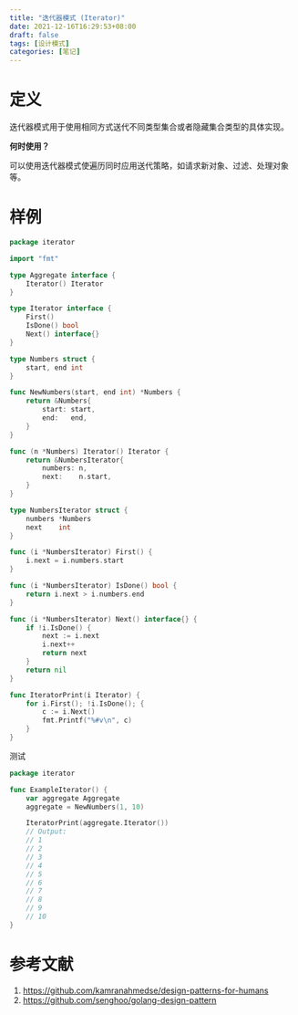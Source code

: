 ```yaml
---
title: "迭代器模式 (Iterator)"
date: 2021-12-16T16:29:53+08:00
draft: false
tags: [设计模式]
categories: [笔记] 
---
```


# 定义

迭代器模式用于使用相同方式送代不同类型集合或者隐藏集合类型的具体实现。

**何时使用？**

可以使用迭代器模式使遍历同时应用送代策略，如请求新对象、过滤、处理对象等。



# 样例



```go
package iterator

import "fmt"

type Aggregate interface {
	Iterator() Iterator
}

type Iterator interface {
	First()
	IsDone() bool
	Next() interface{}
}

type Numbers struct {
	start, end int
}

func NewNumbers(start, end int) *Numbers {
	return &Numbers{
		start: start,
		end:   end,
	}
}

func (n *Numbers) Iterator() Iterator {
	return &NumbersIterator{
		numbers: n,
		next:    n.start,
	}
}

type NumbersIterator struct {
	numbers *Numbers
	next    int
}

func (i *NumbersIterator) First() {
	i.next = i.numbers.start
}

func (i *NumbersIterator) IsDone() bool {
	return i.next > i.numbers.end
}

func (i *NumbersIterator) Next() interface{} {
	if !i.IsDone() {
		next := i.next
		i.next++
		return next
	}
	return nil
}

func IteratorPrint(i Iterator) {
	for i.First(); !i.IsDone(); {
		c := i.Next()
		fmt.Printf("%#v\n", c)
	}
}
```

测试

```go
package iterator

func ExampleIterator() {
	var aggregate Aggregate
	aggregate = NewNumbers(1, 10)

	IteratorPrint(aggregate.Iterator())
	// Output:
	// 1
	// 2
	// 3
	// 4
	// 5
	// 6
	// 7
	// 8
	// 9
	// 10
}
```

# 参考文献

1. https://github.com/kamranahmedse/design-patterns-for-humans
2. https://github.com/senghoo/golang-design-pattern

